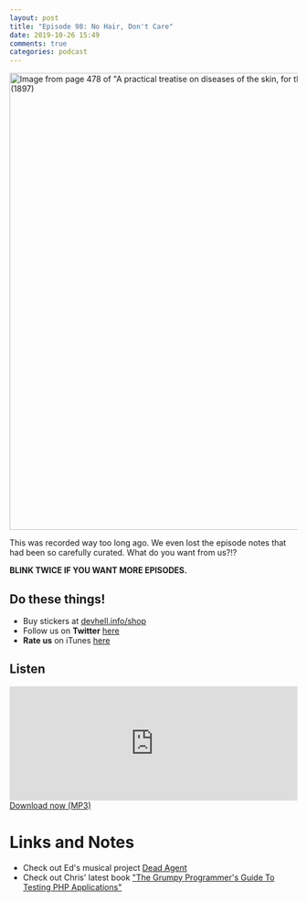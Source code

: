 ```yaml
---
layout: post
title: "Episode 98: No Hair, Don't Care"
date: 2019-10-26 15:49
comments: true
categories: podcast
---
```


<a data-flickr-embed="true" href="https://www.flickr.com/photos/internetarchivebookimages/14781840514/in/photolist-owdNcd-6iktm2-owXqvk-92zWtA-odHkgJ-odiFLj-e8kxhp-ov4VD1-owjmoi-owrPUy-oeR5wF-od6NjA-oydHrZ-6B46i2-owbacA-oeX1Lx-ouBLzw-ouYb9x-oyad8e-ove4aW-oc6UN1-oygrjT-23ZJsVD-oukRZJ-odXZX4-oujjM5-ouBRaS-obYH3T-ocAcXX-ouBW7h-oupXom-owjwbb-odop6r-2fz3nBv-ouAzsU-e6Es2T-oeVGLM-otjsxg-orStKj-67PfNx-oeWye6-otjp4C-odYRCp-owvU7M-oup7K7-od8sFF-ocqWuP-ouDYie-odmEpY-qeRqkw" title="Image from page 478 of &quot;A practical treatise on diseases of the skin, for the use of students and practitioners&quot; (1897)"><img src="https://live.staticflickr.com/3863/14781840514_55997b46e2_c.jpg" width="769" height="800" alt="Image from page 478 of &quot;A practical treatise on diseases of the skin, for the use of students and practitioners&quot; (1897)"></a>


This was recorded way too long ago. We even lost the episode notes that had been so carefully curated. What do you want from us?!?

**BLINK TWICE IF YOU WANT MORE EPISODES.**


## Do these things!

* Buy stickers at [devhell.info/shop](http://devhell.info/shop)
* Follow us on **Twitter** [here](https://twitter.com/dev_hell)
* **Rate us** on iTunes [here](http://itunes.apple.com/us/podcast/dev-hell/id489840699)

## Listen
<iframe height="200px" width="100%" frameborder="no" scrolling="no" seamless src="https://player.simplecast.com/d45a80e8-65b1-4907-af44-5dea03dbce5b?dark=false"></iframe>
<a href="https://cdn.simplecast.com/audio/ccd866/ccd86610-7d0a-4103-8187-4ab21b1bbe8c/d45a80e8-65b1-4907-af44-5dea03dbce5b/ep98-128stereo_tc.mp3?aid=rss_feed" rel="enclosure">Download now (MP3)</a>


# Links and Notes
* Check out Ed's musical project [Dead Agent](https://deadagent.net)
* Check out Chris' latest book ["The Grumpy Programmer's Guide To Testing PHP Applications"](https://leanpub.com/grumpy-guide)
